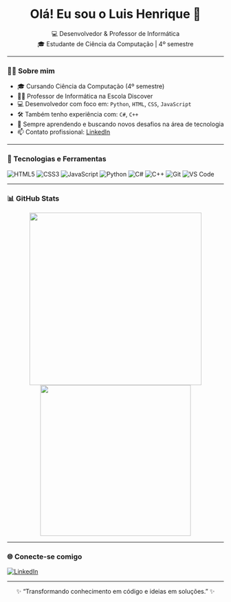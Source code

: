 <h1 align="center">Olá! Eu sou o Luis Henrique 👋</h1>

<p align="center">
  💻 Desenvolvedor & Professor de Informática <br>
  🎓 Estudante de Ciência da Computação | 4º semestre
</p>

---

### 👨‍🏫 Sobre mim

- 🎓 Cursando Ciência da Computação (4º semestre)
- 👨‍🏫 Professor de Informática na Escola Discover
- 💻 Desenvolvedor com foco em: `Python`, `HTML`, `CSS`, `JavaScript`
- 🛠️ Também tenho experiência com: `C#`, `C++`
- 🌱 Sempre aprendendo e buscando novos desafios na área de tecnologia
- 📫 Contato profissional: [LinkedIn](https://www.linkedin.com/in/luis-henrique-7a024121a)

---

### 🚀 Tecnologias e Ferramentas

![HTML5](https://img.shields.io/badge/-HTML5-333?style=flat-square&logo=html5)
![CSS3](https://img.shields.io/badge/-CSS3-333?style=flat-square&logo=css3)
![JavaScript](https://img.shields.io/badge/-JavaScript-333?style=flat-square&logo=javascript)
![Python](https://img.shields.io/badge/-Python-333?style=flat-square&logo=python)
![C#](https://img.shields.io/badge/-CSharp-333?style=flat-square&logo=c-sharp)
![C++](https://img.shields.io/badge/-C++-333?style=flat-square&logo=c%2b%2b)
![Git](https://img.shields.io/badge/-Git-333?style=flat-square&logo=git)
![VS Code](https://img.shields.io/badge/-VSCode-333?style=flat-square&logo=visual-studio-code)

---

### 📊 GitHub Stats

<p align="center">
  <img src="https://github-readme-stats.vercel.app/api?username=LuisHenriqueofc01&show_icons=true&theme=radical" width="400"/>
  <img src="https://github-readme-stats.vercel.app/api/top-langs/?username=LuisHenriqueofc01&layout=compact&theme=radical" width="350"/>
</p>

---

### 🌐 Conecte-se comigo

[![LinkedIn](https://img.shields.io/badge/-Luis%20Henrique-0e76a8?style=flat-square&logo=linkedin&logoColor=white)](https://www.linkedin.com/in/luis-henrique-7a024121a)

---

<p align="center">
  ✨ “Transformando conhecimento em código e ideias em soluções.” ✨
</p>

